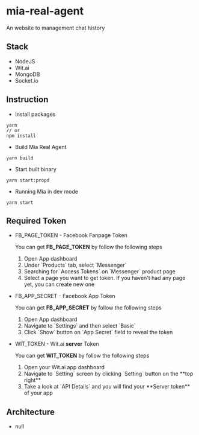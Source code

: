 # mia-real-agent
An website to management chat history 

## Stack
- NodeJS
- Wit.ai
- MongoDB
- Socket.io

## Instruction
- Install packages

```
yarn
// or
npm install
```

- Build Mia Real Agent

```
yarn build
```

- Start built binary

```
yarn start:propd
```

- Running Mia in dev mode

```
yarn start
```

## Required Token
- FB_PAGE_TOKEN - Facebook Fanpage Token

  You can get **FB_PAGE_TOKEN** by follow the following steps
  <ol type="number">
    <li>Open App dashboard</li>
    <li>Under `Products` tab, select `Messenger`</li>
    <li>Searching for `Access Tokens` on `Messenger` product page</li>
    <li>Select a page you want to get token. If you haven't had any page yet, you can create new one</li>
  </ol>

- FB_APP_SECRET - Facebook App Token

  You can get **FB_APP_SECRET** by follow the following steps
  <ol type="number">
    <li>Open App dashboard</li>
    <li>Navigate to `Settings` and then select `Basic`</li>
    <li>Click `Show` button on `App Secret` field to reveal the token</li>
  </ol>


- WIT_TOKEN - Wit.ai **server** Token

  You can get **WIT_TOKEN** by follow the following steps
  <ol type="number">
    <li>Open your Wit.ai app dashboard</li>
    <li>Navigate to `Setting` screen by clicking `Setting` button on the **top right**</li>
    <li>Take a look at `API Details` and you will find your **Server token** of your app</li>
  </ol>

## Architecture

- null

